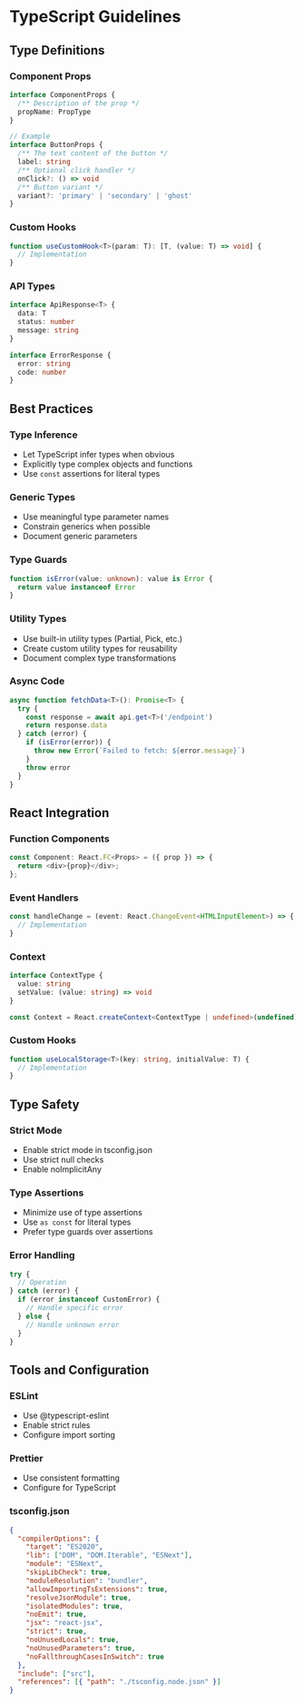 # TypeScript Guidelines

## Type Definitions

### Component Props

```typescript
interface ComponentProps {
  /** Description of the prop */
  propName: PropType
}

// Example
interface ButtonProps {
  /** The text content of the button */
  label: string
  /** Optional click handler */
  onClick?: () => void
  /** Button variant */
  variant?: 'primary' | 'secondary' | 'ghost'
}
```

### Custom Hooks

```typescript
function useCustomHook<T>(param: T): [T, (value: T) => void] {
  // Implementation
}
```

### API Types

```typescript
interface ApiResponse<T> {
  data: T
  status: number
  message: string
}

interface ErrorResponse {
  error: string
  code: number
}
```

## Best Practices

### Type Inference

- Let TypeScript infer types when obvious
- Explicitly type complex objects and functions
- Use `const` assertions for literal types

### Generic Types

- Use meaningful type parameter names
- Constrain generics when possible
- Document generic parameters

### Type Guards

```typescript
function isError(value: unknown): value is Error {
  return value instanceof Error
}
```

### Utility Types

- Use built-in utility types (Partial, Pick, etc.)
- Create custom utility types for reusability
- Document complex type transformations

### Async Code

```typescript
async function fetchData<T>(): Promise<T> {
  try {
    const response = await api.get<T>('/endpoint')
    return response.data
  } catch (error) {
    if (isError(error)) {
      throw new Error(`Failed to fetch: ${error.message}`)
    }
    throw error
  }
}
```

## React Integration

### Function Components

```typescript
const Component: React.FC<Props> = ({ prop }) => {
  return <div>{prop}</div>;
};
```

### Event Handlers

```typescript
const handleChange = (event: React.ChangeEvent<HTMLInputElement>) => {
  // Implementation
}
```

### Context

```typescript
interface ContextType {
  value: string
  setValue: (value: string) => void
}

const Context = React.createContext<ContextType | undefined>(undefined)
```

### Custom Hooks

```typescript
function useLocalStorage<T>(key: string, initialValue: T) {
  // Implementation
}
```

## Type Safety

### Strict Mode

- Enable strict mode in tsconfig.json
- Use strict null checks
- Enable noImplicitAny

### Type Assertions

- Minimize use of type assertions
- Use `as const` for literal types
- Prefer type guards over assertions

### Error Handling

```typescript
try {
  // Operation
} catch (error) {
  if (error instanceof CustomError) {
    // Handle specific error
  } else {
    // Handle unknown error
  }
}
```

## Tools and Configuration

### ESLint

- Use @typescript-eslint
- Enable strict rules
- Configure import sorting

### Prettier

- Use consistent formatting
- Configure for TypeScript

### tsconfig.json

```json
{
  "compilerOptions": {
    "target": "ES2020",
    "lib": ["DOM", "DOM.Iterable", "ESNext"],
    "module": "ESNext",
    "skipLibCheck": true,
    "moduleResolution": "bundler",
    "allowImportingTsExtensions": true,
    "resolveJsonModule": true,
    "isolatedModules": true,
    "noEmit": true,
    "jsx": "react-jsx",
    "strict": true,
    "noUnusedLocals": true,
    "noUnusedParameters": true,
    "noFallthroughCasesInSwitch": true
  },
  "include": ["src"],
  "references": [{ "path": "./tsconfig.node.json" }]
}
```
